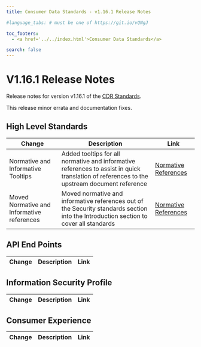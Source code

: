 ```yaml
---
title: Consumer Data Standards - v1.16.1 Release Notes

#language_tabs: # must be one of https://git.io/vQNgJ

toc_footers:
  - <a href='../../index.html'>Consumer Data Standards</a>

search: false
---
```


# V1.16.1 Release Notes
Release notes for version v1.16.1 of the [CDR Standards](../../index.html).

This release minor errata and documentation fixes.

## High Level Standards

|Change|Description|Link|
|------|-----------|----|
| Normative and Informative Tooltips | Added tooltips for all normative and informative references to assist in quick translation of references to the upstream document reference | [Normative References](../../##normative-references) |
| Moved Normative and Informative references | Moved normative and informative references out of the Security standards section into the Introduction section to cover all standards | [Normative References](../../##normative-references) |

## API End Points

|Change|Description|Link|
|------|-----------|----|


## Information Security Profile

|Change|Description|Link|
|------|-----------|----|


## Consumer Experience

|Change|Description|Link|
|------|-----------|----|
